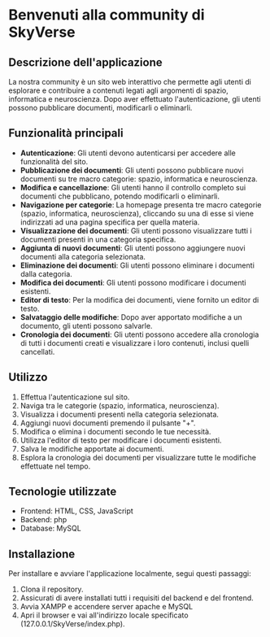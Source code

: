 # Benvenuti alla community di SkyVerse

## Descrizione dell'applicazione

La nostra community è un sito web interattivo che permette agli utenti di esplorare e contribuire a contenuti legati agli argomenti di spazio, informatica e neuroscienza. Dopo aver effettuato l'autenticazione, gli utenti possono pubblicare documenti, modificarli o eliminarli.

## Funzionalità principali

- **Autenticazione**: Gli utenti devono autenticarsi per accedere alle funzionalità del sito.
- **Pubblicazione dei documenti**: Gli utenti possono pubblicare nuovi documenti su tre macro categorie: spazio, informatica e neuroscienza.
- **Modifica e cancellazione**: Gli utenti hanno il controllo completo sui documenti che pubblicano, potendo modificarli o eliminarli.
- **Navigazione per categorie**: La homepage presenta tre macro categorie (spazio, informatica, neuroscienza), cliccando su una di esse si viene indirizzati ad una pagina specifica per quella materia.
- **Visualizzazione dei documenti**: Gli utenti possono visualizzare tutti i documenti presenti in una categoria specifica.
- **Aggiunta di nuovi documenti**: Gli utenti possono aggiungere nuovi documenti alla categoria selezionata.
- **Eliminazione dei documenti**: Gli utenti possono eliminare i documenti dalla categoria.
- **Modifica dei documenti**: Gli utenti possono modificare i documenti esistenti.
- **Editor di testo**: Per la modifica dei documenti, viene fornito un editor di testo.
- **Salvataggio delle modifiche**: Dopo aver apportato modifiche a un documento, gli utenti possono salvarle.
- **Cronologia dei documenti**: Gli utenti possono accedere alla cronologia di tutti i documenti creati e visualizzare i loro contenuti, inclusi quelli cancellati.

## Utilizzo

1. Effettua l'autenticazione sul sito.
2. Naviga tra le categorie (spazio, informatica, neuroscienza).
3. Visualizza i documenti presenti nella categoria selezionata.
4. Aggiungi nuovi documenti premendo il pulsante "+".
5. Modifica o elimina i documenti secondo le tue necessità.
6. Utilizza l'editor di testo per modificare i documenti esistenti.
7. Salva le modifiche apportate ai documenti.
8. Esplora la cronologia dei documenti per visualizzare tutte le modifiche effettuate nel tempo.

## Tecnologie utilizzate

- Frontend: HTML, CSS, JavaScript
- Backend: php
- Database: MySQL

## Installazione

Per installare e avviare l'applicazione localmente, segui questi passaggi:

1. Clona il repository.
2. Assicurati di avere installati tutti i requisiti del backend e del frontend.
3. Avvia XAMPP e accendere server apache e MySQL
4. Apri il browser e vai all'indirizzo locale specificato (127.0.0.1/SkyVerse/index.php).
